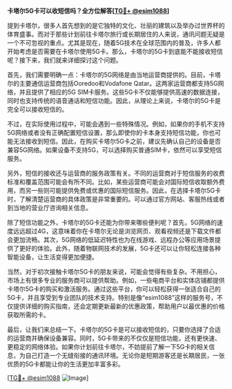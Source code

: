 **卡塔尔5G卡可以收短信吗？全方位解答[[TG💪+ @esim1088](https://t.me/s/esim1088)]**

提到卡塔尔，很多人首先想到的是它独特的文化、壮丽的建筑以及举办过世界杯的体育盛事。而对于那些计划前往卡塔尔旅行或长期居住的人来说，通讯问题无疑是一个不可忽视的重点。尤其是现在，随着5G技术在全球范围内的普及，许多人都开始考虑是否需要在卡塔尔使用5G卡。那么，卡塔尔的5G卡到底能不能接收短信呢？接下来，我们就来详细探讨这个问题。

首先，我们需要明确一点：卡塔尔的5G网络是由当地运营商提供的。目前，卡塔尔的主要通信运营商包括Ooredoo和Vodafone Qatar。这两家运营商都支持5G网络，并且提供了相应的5G SIM卡服务。这些5G卡不仅能够提供高速的数据连接，同时也支持传统的语音通话和短信功能。因此，从理论上来说，卡塔尔的5G卡是完全可以接收短信的。

不过，在实际使用过程中，可能会遇到一些特殊情况。例如，如果你的手机不支持5G网络或者没有正确配置短信设置，那么即使你的卡本身支持短信功能，你也可能无法接收到短信。因此，在购买卡塔尔5G卡之前，建议先确认自己的设备是否兼容5G网络。如果设备不支持5G，可以选择购买普通SIM卡，依然可以享受短信服务。

另外，短信的接收还与运营商的服务政策有关。不同的运营商对于短信服务的收费标准和覆盖范围可能会有所不同。比如，某些运营商可能会对国际短信收取额外费用，而另一些则可能提供免费或优惠的国际短信服务。因此，在选择卡塔尔5G卡时，了解清楚运营商的具体政策是非常重要的。可以通过官方网站、客服热线或者到当地的营业厅咨询相关信息。

除了短信功能之外，卡塔尔的5G卡还能为你带来哪些便利呢？首先，5G网络的速度远远超过4G，这意味着你在卡塔尔无论是浏览网页、观看视频还是下载文件都会更加流畅。其次，5G网络的低延迟特性也为在线游戏、远程办公等应用场景提供了更好的体验。此外，随着物联网技术的发展，5G卡还可以让你轻松连接各种智能设备，让生活变得更加便捷。

当然，对于初次接触卡塔尔5G卡的朋友来说，可能会觉得有些复杂。不用担心，市场上有很多专业的服务商可以提供帮助。例如，一些电商平台和实体店铺都提供卡塔尔5G卡的购买和激活服务。通过这些平台，你可以轻松获得一张适合自己的5G卡，并且享受到专业团队的技术支持。特别是像“esim1088”这样的服务号，不仅提供详细的购买指南，还会定期更新最新的优惠政策，帮助用户以最优惠的价格获取所需的卡。

最后，让我们来总结一下。卡塔尔的5G卡是可以接收短信的，只要你选择了合适的运营商并确保设备兼容。同时，5G卡带来的不仅仅是短信功能，还有更快速、更稳定的网络体验。如果你计划前往卡塔尔，不妨提前了解一下5G卡的相关信息，为自己打造一个无缝衔接的通讯环境。无论你是短期游客还是长期居民，一张优质的5G卡都能让你的生活更加丰富多彩。

[[TG💪+ @esim1088](https://t.me/s/esim1088) ![Image](https://i.postimg.cc/4NQfJmqS/Snipaste-2025-05-13-00-14-12.png)]